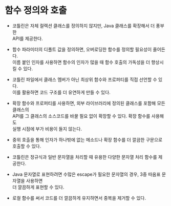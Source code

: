 # 함수 정의와 호출

- 코틀린은 자체 컬렉션 클래스를 정의하지 않지만, Java 클래스를 확장해서 더 풍부한  
  API를 제공한다.

- 함수 파라미터의 디폴트 값을 정의하면, 오버로딩한 함수를 정의할 필요성이 줄어든다.  
  이름 붙인 인자를 사용하면 함수의 인자가 많을 때 함수 호출의 가독성을 더 향상시킬 수 있다.

- 코틀린 파일에서 클래스 멤버가 아닌 최상위 함수와 프로퍼티를 직접 선언할 수 있다.  
  이를 활용하면 코드 구조를 더 유연하게 만들 수 있다.

- 확장 함수와 프로퍼티를 사용하면, 외부 라이브러리에 정의된 클래스를 포함해 모든 클래스의  
  API를 그 클래스의 소스코드를 바꿀 필요 없이 확장할 수 있다. 확장 함수를 사용해도  
  실행 시점에 부가 비용이 들지 않는다.

- 중위 호출을 통해 인자가 하나밖에 없는 메소드나 확장 함수를 더 깔끔한 구문으로 호출할 수 있다.

- 코틀린은 정규식과 일반 문자열을 처리할 때 유용한 다양한 문자열 처리 함수를 제공한다.

- Java 문자열로 표현하려면 수많은 escape가 필요한 문자열의 경우, 3중 따옴표 문자열을 사용하면  
  더 깔끔하게 표현할 수 있다.

- 로컬 함수를 써서 코드를 더 깔끔하게 유지하면서 중복을 제거할 수 있다.
